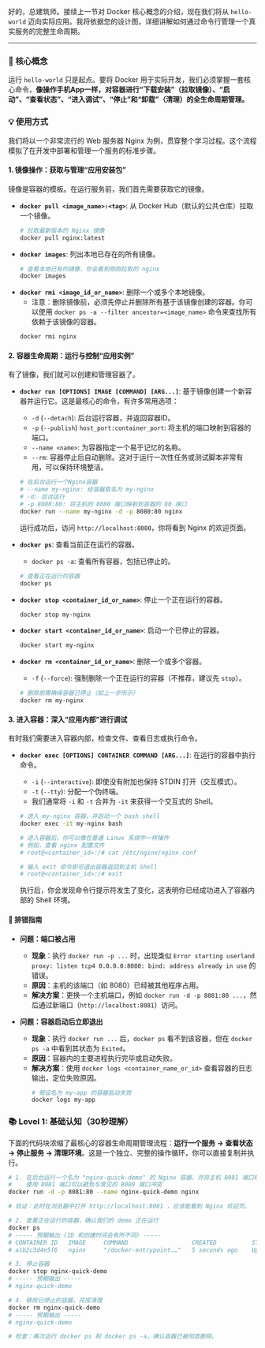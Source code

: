 好的，总建筑师。接续上一节对 Docker 核心概念的介绍，现在我们将从 `hello-world` 迈向实际应用。我将依据您的设计图，详细讲解如何通过命令行管理一个真实服务的完整生命周期。

---

### 🎯 核心概念
运行 `hello-world` 只是起点。要将 Docker 用于实际开发，我们必须掌握一套核心命令，**像操作手机App一样，对容器进行“下载安装”（拉取镜像）、“启动”、“查看状态”、“进入调试”、“停止”和“卸载”（清理）的全生命周期管理。**

### 💡 使用方式
我们将以一个非常流行的 Web 服务器 Nginx 为例，贯穿整个学习过程。这个流程模拟了在开发中部署和管理一个服务的标准步骤。

#### 1. 镜像操作：获取与管理“应用安装包”

镜像是容器的模板。在运行服务前，我们首先需要获取它的镜像。

*   **`docker pull <image_name>:<tag>`**: 从 Docker Hub（默认的公共仓库）拉取一个镜像。
    ```bash
    # 拉取最新版本的 Nginx 镜像
    docker pull nginx:latest
    ```
*   **`docker images`**: 列出本地已存在的所有镜像。
    ```bash
    # 查看本地已有的镜像，你会看到刚刚拉取的 nginx
    docker images
    ```
*   **`docker rmi <image_id_or_name>`**: 删除一个或多个本地镜像。
    *   注意：删除镜像前，必须先停止并删除所有基于该镜像创建的容器。你可以使用 `docker ps -a --filter ancestor=<image_name>` 命令来查找所有依赖于该镜像的容器。
    ```bash
    docker rmi nginx
    ```

#### 2. 容器生命周期：运行与控制“应用实例”

有了镜像，我们就可以创建和管理容器了。

*   **`docker run [OPTIONS] IMAGE [COMMAND] [ARG...]`**: 基于镜像创建一个新容器并运行它。这是最核心的命令，有许多常用选项：
    *   `-d` (`--detach`): 后台运行容器，并返回容器ID。
    *   `-p` (`--publish`) `host_port:container_port`: 将主机的端口映射到容器的端口。
    *   `--name <name>`: 为容器指定一个易于记忆的名称。
    *   `--rm`: 容器停止后自动删除。这对于运行一次性任务或测试脚本非常有用，可以保持环境整洁。

    ```bash
    # 在后台运行一个Nginx容器
    # --name my-nginx: 给容器取名为 my-nginx
    # -d: 后台运行
    # -p 8080:80: 将主机的 8080 端口映射到容器的 80 端口
    docker run --name my-nginx -d -p 8080:80 nginx
    ```
    运行成功后，访问 `http://localhost:8080`，你将看到 Nginx 的欢迎页面。

*   **`docker ps`**: 查看当前正在运行的容器。
    *   `docker ps -a`: 查看所有容器，包括已停止的。
    ```bash
    # 查看正在运行的容器
    docker ps
    ```
*   **`docker stop <container_id_or_name>`**: 停止一个正在运行的容器。
    ```bash
    docker stop my-nginx
    ```
*   **`docker start <container_id_or_name>`**: 启动一个已停止的容器。
    ```bash
    docker start my-nginx
    ```
*   **`docker rm <container_id_or_name>`**: 删除一个或多个容器。
    *   `-f` (`--force`): 强制删除一个正在运行的容器（不推荐，建议先 `stop`）。
    ```bash
    # 删除前需确保容器已停止（如上一步所示）
    docker rm my-nginx
    ```

#### 3. 进入容器：深入“应用内部”进行调试

有时我们需要进入容器内部，检查文件、查看日志或执行命令。

*   **`docker exec [OPTIONS] CONTAINER COMMAND [ARG...]`**: 在运行的容器中执行命令。
    *   `-i` (`--interactive`): 即使没有附加也保持 STDIN 打开（交互模式）。
    *   `-t` (`--tty`): 分配一个伪终端。
    *   我们通常将 `-i` 和 `-t` 合并为 `-it` 来获得一个交互式的 Shell。

    ```bash
    # 进入 my-nginx 容器，并启动一个 bash shell
    docker exec -it my-nginx bash
    
    # 进入容器后，你可以像在普通 Linux 系统中一样操作
    # 例如，查看 nginx 配置文件
    # root@<container_id>:/# cat /etc/nginx/nginx.conf
    
    # 输入 exit 命令即可退出容器返回到主机 Shell
    # root@<container_id>:/# exit
    ```
    执行后，你会发现命令行提示符发生了变化，这表明你已经成功进入了容器内部的 Shell 环境。

#### 🚨 排错指南

*   **问题：端口被占用**
    *   **现象**：执行 `docker run -p ...` 时，出现类似 `Error starting userland proxy: listen tcp4 0.0.0.0:8080: bind: address already in use` 的错误。
    *   **原因**：主机的该端口（如 8080）已经被其他程序占用。
    *   **解决方案**：更换一个主机端口，例如 `docker run -d -p 8081:80 ...`，然后通过新端口（`http://localhost:8081`）访问。

*   **问题：容器启动后立即退出**
    *   **现象**：执行 `docker run ...` 后，`docker ps` 看不到该容器，但在 `docker ps -a` 中看到其状态为 `Exited`。
    *   **原因**：容器内的主要进程执行完毕或启动失败。
    *   **解决方案**：使用 `docker logs <container_name_or_id>` 查看容器的日志输出，定位失败原因。
        ```bash
        # 假设名为 my-app 的容器启动失败
        docker logs my-app
        ```

### 📚 Level 1: 基础认知（30秒理解）
下面的代码块浓缩了最核心的容器生命周期管理流程：**运行一个服务 -> 查看状态 -> 停止服务 -> 清理环境**。这是一个独立、完整的操作循环，你可以直接复制并执行。

```bash
# 1. 在后台运行一个名为 "nginx-quick-demo" 的 Nginx 容器，并将主机 8081 端口映射到容器 80 端口
#    使用 8081 端口可以避免与常见的 8080 端口冲突
docker run -d -p 8081:80 --name nginx-quick-demo nginx

# 验证：此时在浏览器中打开 http://localhost:8081 ，应该能看到 Nginx 欢迎页。

# 2. 查看正在运行的容器，确认我们的 demo 正在运行
docker ps
# ----- 预期输出 (ID 和创建时间会有所不同) -----
# CONTAINER ID   IMAGE     COMMAND                  CREATED          STATUS          PORTS                  NAMES
# a1b2c3d4e5f6   nginx     "/docker-entrypoint.…"   5 seconds ago    Up 4 seconds    0.0.0.0:8081->80/tcp   nginx-quick-demo

# 3. 停止容器
docker stop nginx-quick-demo
# ----- 预期输出 -----
# nginx-quick-demo

# 4. 移除已停止的容器，完成清理
docker rm nginx-quick-demo
# ----- 预期输出 -----
# nginx-quick-demo

# 检查：再次运行 docker ps 和 docker ps -a，确认容器已被彻底删除。
```